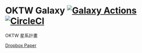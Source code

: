 # OKTW Galaxy [![Galaxy Actions](https://github.com/OKTW-Network/Galaxy/actions/workflows/workflow.yml/badge.svg)](https://github.com/OKTW-Network/Galaxy/actions/workflows/workflow.yml) [![CircleCI](https://circleci.com/gh/OKTW-Network/Galaxy.svg?style=shield)](https://circleci.com/gh/OKTW-Network/Galaxy)
OKTW 星系計畫

[Dropbox Paper](https://paper.dropbox.com/doc/i2echYaLHbj8YMP3f1loB)
